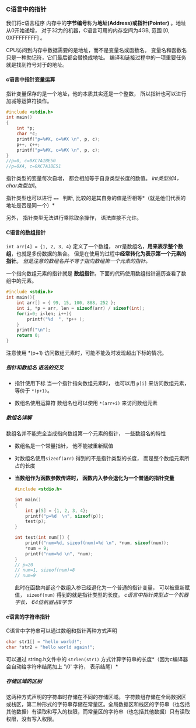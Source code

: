 ### C语言中的指针

我们将c语言程序 内存中的**字节编号**称为**地址(Address)**或**指针(Pointer)** 。地址从0开始递增， 对于32为的机器，C语言可用的内存空间为4GB, 范围 [0, 0XFFFFFFFF] 。

CPU访问到内存中数据需要的是地址，而不是变量名或函数名。 变量名和函数名只是一种助记符，它们最后都会替换成地址。 编译和链接过程中的一项重要任务就是找到符号对于的地址。

#### c语言中指针变量运算

指针变量保存的是一个地址，他的本质其实还是一个整数， 所以指针也可以进行加减等运算符操作。

```c
#include <stdio.h>
int main()
{
    int *p;
    char *c;
    printf("p=%#X, c=%#X \n", p, c);
    p++, c++;
    printf("p=%#X, c=%#X \n", p, c);
}
//p=0, c=0XC7A1BE50
//p=0X4, c=0XC7A1BE51
```

指针类型的变量每次自增， 都会相加等于自身类型长度的数值。 *int类型加4， char类型加1*。

指针类型也可以进行 `== ` 判断, 比较的是其自身的值是否相等*（就是他们代表的地址是否是同一个）*

另外， 指针类型无法进行乘除取余操作， 语法直接不允许。



#### C语言的数组指针

`int arr[4] = {1, 2, 3, 4}`  定义了一个数组， arr是数组名，**用来表示整个数组**，也就是多份数据的集合。 但是在使用的过程中**经常转化为表示第一个元素的指针**。 *但是注意的数组名并不等于指向数组第一个元素的指针。* 

一个指向数组元素的指针就是 **数组指针**。下面的代码使用数组指针遍历查看了数组中的元素。 

```c
#include <stdio.h>
int main(){
    int arr[] = { 99, 15, 100, 888, 252 };
    int i, *p = arr, len = sizeof(arr) / sizeof(int);
    for(i=0; i<len; i++){
        printf("%d  ", *p++ );
    }
    printf("\n");
    return 0;
}
```

注意使用 *(p+1) 访问数组元素时，可能不能及时发现超出下标的情况。

##### 指针和数组名 语法的交叉

- 指针使用下标   当一个指针指向数组元素时， 也可以用 `p[i]` 来访问数组元素， 等价于 `*(p+1)`。 

- 数组名使用运算符  数组名也可以使用 `*(arr+i)` 来访问数组元素



##### 数组名详解

数组名并不能完全当成指向数组第一个元素的指针， 一些数组名的特性

- 数组名是一个常量指针， 他不能被重新赋值

- 对数组名使用`sizeof(arr)` 得到的不是指针类型的长度， 而是整个数组元素所占的长度

- **当数组作为函数参数传递时， 函数内入参会退化为一个普通的指针变量**

  ```c
  #include <stdio.h>
  
  int main()
  {
      int p[5] = {1, 2, 3, 4};
      printf("p=%d  \n", sizeof(p));
      test(p);
  }
  
  int test(int num[]) {
      printf("num=%d, sizeof(num)=%d \n", *num, sizeof(num));
      *num = 9;
      printf("num=%d \n", *num);
  }
  // p=20
  // num=1, sizeof(num)=8  
  // num=9
  ```

  此时在函数内部这个数组入参已经退化为一个普通的指针变量， 可以被重新赋值， `sizeof(num)` 得到的就是指针类型的长度。 *c语言中指针类型占一个机器字长， 64位机器占8字节*



#### c语言的字符串指针

C语言中字符串可以通过数组和指针两种方式声明

```c
char str1[] = "hello world!";
char *str2 = "hello world again!";
```

可以通过 string.h文件中的 `strlen(str1)` 方式计算字符串的长度*（因为c编译器会自动给字符串结尾加上 '\0' 字符， 表示结尾）*

##### 存储区域的区别

这两种方式声明的字符串时存储在不同的存储区域。 字符数组存储在全局数据区或栈区，第二种形式的字符串存储在常量区。全局数据区和栈区的字符串（也包括其他数据）有读取和写入的权限，而常量区的字符串（也包括其他数据）只有读取权限，没有写入权限。